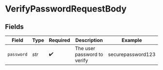 # VerifyPasswordRequestBody


## Fields

| Field                       | Type                        | Required                    | Description                 | Example                     |
| --------------------------- | --------------------------- | --------------------------- | --------------------------- | --------------------------- |
| `password`                  | *str*                       | :heavy_check_mark:          | The user password to verify | securepassword123           |
